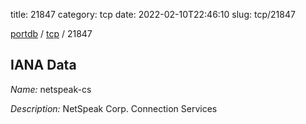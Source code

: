 title: 21847
category: tcp
date: 2022-02-10T22:46:10
slug: tcp/21847

[portdb](/) / [tcp](/category/tcp.html) / 21847


## IANA Data

_Name:_ netspeak-cs

_Description:_ NetSpeak Corp. Connection Services

